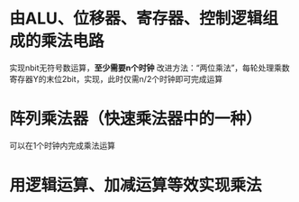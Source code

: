 # 由ALU、位移器、寄存器、控制逻辑组成的乘法电路

实现nbit无符号数运算，**至少需要n个时钟**
改进方法：“两位乘法”，每轮处理乘数寄存器Y的末位2bit，实现，此时仅需n/2个时钟即可完成运算

# 阵列乘法器（快速乘法器中的一种）

可以在1个时钟内完成乘法运算

# 用逻辑运算、加减运算等效实现乘法

